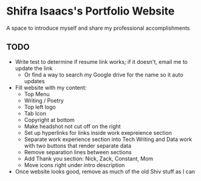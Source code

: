 # Shifra Isaacs's Portfolio Website
A space to introduce myself and share my professional accomplishments

## TODO
- Write test to determine if resume link works; if it doesn't, email me to update the link
  - Or find a way to search my Google drive for the name so it auto updates
- Fill website with my content:
  - Top Menu
  - Writing / Poetry
  - Top left logo
  - Tab Icon
  - Copyright at bottom
  - Make headshot not cut off on the right
  - Set up hyperlinks for links inside work exepreience section
  - Separate work experience section into Tech Writing and Data work with two buttons that render separate data
  - Remove separation lines between sections
  - Add Thank you section: Nick, Zack, Constant, Mom
  - Move icons right under intro description
- Once website looks good, remove as much of the old Shiv stuff as I can
